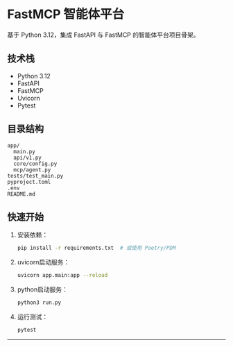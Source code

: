 # FastMCP 智能体平台

基于 Python 3.12，集成 FastAPI 与 FastMCP 的智能体平台项目骨架。

## 技术栈
- Python 3.12
- FastAPI
- FastMCP
- Uvicorn
- Pytest

## 目录结构
```
app/
  main.py
  api/v1.py
  core/config.py
  mcp/agent.py
tests/test_main.py
pyproject.toml
.env
README.md
```

## 快速开始
1. 安装依赖：
   ```bash
   pip install -r requirements.txt  # 或使用 Poetry/PDM
   ```
2. uvicorn启动服务：
   ```bash
   uvicorn app.main:app --reload
   ```
3. python启动服务：
   ```bash
   python3 run.py
   ```
4. 运行测试：
   ```bash
   pytest
   ```
---


